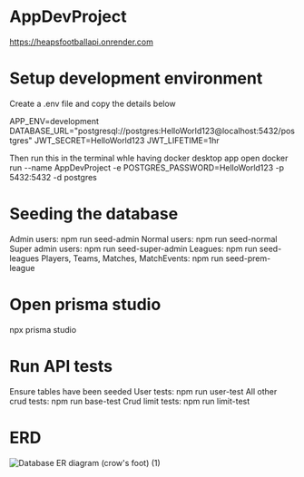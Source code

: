 # AppDevProject
https://heapsfootballapi.onrender.com
# Setup development environment
Create a .env file and copy the details below 

APP_ENV=development
DATABASE_URL="postgresql://postgres:HelloWorld123@localhost:5432/postgres"
JWT_SECRET=HelloWorld123
JWT_LIFETIME=1hr

Then run this in the terminal whle having docker desktop app open
docker run --name AppDevProject -e POSTGRES_PASSWORD=HelloWorld123 -p 5432:5432 -d postgres
# Seeding the database
Admin users: npm run seed-admin
Normal users: npm run seed-normal
Super admin users: npm run seed-super-admin
Leagues: npm run seed-leagues
Players, Teams, Matches, MatchEvents: npm run seed-prem-league
# Open prisma studio
npx prisma studio
# Run API tests
Ensure tables have been seeded
User tests: npm run user-test
All other crud tests: npm run base-test
Crud limit tests: npm run limit-test

# ERD
![Database ER diagram (crow's foot) (1)](https://github.com/user-attachments/assets/c2012c78-9382-4132-9cad-b511fc81d6f6)



